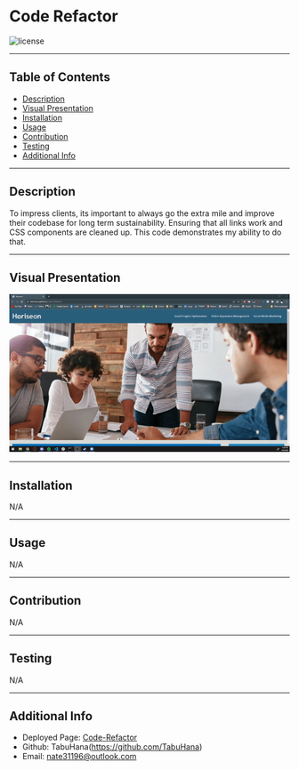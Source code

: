 # Code Refactor

  ![license](https://img.shields.io/badge/license-MIT-blue)

  ***
  ## Table of Contents
  - [Description](#description)
  - [Visual Presentation](#visual-presentation)
  - [Installation](#installation)
  - [Usage](#usage)
  - [Contribution](#contribution)
  - [Testing](#testing)
  - [Additional Info](#additional-info)

  ***
  ## Description
  To impress clients, its important to always go the extra mile and improve their codebase for long term sustainability. Ensuring that all links work and CSS components are cleaned up. This code demonstrates my ability to do that.

  *** 
  ## Visual Presentation
  ![VisualPresentation](https://github.com/TabuHana/Code-Refactor/blob/main/assets/images/CodeRefactor.gif)
  ***
  ## Installation
  N/A

  ***
  ## Usage
  N/A

  ***
  ## Contribution
  N/A

  ***
  ## Testing
  N/A

  ***
  ## Additional Info
  - Deployed Page: [Code-Refactor](https://tabuhana.github.io/Code-Refactor/)
  - Github: TabuHana(https://github.com/TabuHana)
  - Email: nate31196@outlook.com
